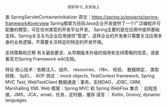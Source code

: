                                 好好学习,天天向上
类 SpringServletContainerInitializer
原文：https://spring.io/projects/spring-framework#overview
Spring框架为目前Java企业开发提供了一个广泛编程并可配置的模型，可在任何类型的开发平台开发。
Spring主要的是在应用中提供基础支持。Spring关注与为企业应用提供“管道”，这样企业的开发者只需要关注应用本身的业务逻辑，不需要关注特定的特定的开发环境。

支持策略和迁移
有关最低要求、从早期版本升级的指导和支持策略的信息，请查看官方Spring Framework wiki文档。

特征
核心技术：依赖注入、组件、 resources、 i18n、 校验、 数据绑定、 类型转换、 SpEL、 AOP
测试    ：mock objects, TestContext framework, Spring MVC Test, WebTestClient
数据通道：事务，支持DAO，JDBC, ORM, Marshalling XML
Web 框架：Spring MVC 和 Spring WebFlux
集合    ：远程连接，JMS，JCA，email，任务，定时器，缓存
语言    ： Kotlin, Groovy, dynamic languages